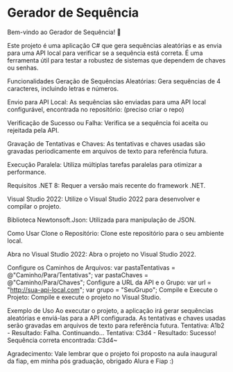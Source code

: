 # Gerador de Sequência
Bem-vindo ao Gerador de Sequência! 🎉

Este projeto é uma aplicação C# que gera sequências aleatórias e as envia para uma API local para verificar se a sequência está correta. É uma ferramenta útil para testar a robustez de sistemas que dependem de chaves ou senhas.

Funcionalidades
Geração de Sequências Aleatórias: Gera sequências de 4 caracteres, incluindo letras e números.

Envio para API Local: As sequências são enviadas para uma API local configurável, encontrada no repositório: (preciso criar o repo)

Verificação de Sucesso ou Falha: Verifica se a sequência foi aceita ou rejeitada pela API.

Gravação de Tentativas e Chaves: As tentativas e chaves usadas são gravadas periodicamente em arquivos de texto para referência futura.

Execução Paralela: Utiliza múltiplas tarefas paralelas para otimizar a performance.

Requisitos
.NET 8: Requer a versão mais recente do framework .NET.

Visual Studio 2022: Utilize o Visual Studio 2022 para desenvolver e compilar o projeto.

Biblioteca Newtonsoft.Json: Utilizada para manipulação de JSON.

Como Usar
Clone o Repositório: Clone este repositório para o seu ambiente local.

Abra no Visual Studio 2022: Abra o projeto no Visual Studio 2022.

Configure os Caminhos de Arquivos:
var pastaTentativas = @"Caminho/Para/Tentativas";
var pastaChaves = @"Caminho/Para/Chaves";
Configure a URL da API e o Grupo:
var url = "http://sua-api-local.com";
var grupo = "SeuGrupo";
Compile e Execute o Projeto: Compile e execute o projeto no Visual Studio.

Exemplo de Uso
Ao executar o projeto, a aplicação irá gerar sequências aleatórias e enviá-las para a API configurada. As tentativas e chaves usadas serão gravadas em arquivos de texto para referência futura.
Tentativa: A1b2 - Resultado: Falha. Continuando... 
Tentativa: C3d4 - Resultado: Sucesso! Sequência correta encontrada: C3d4~

Agradecimento: Vale lembrar que o projeto foi proposto na aula inaugural da fiap, em minha pós graduação, obrigado Alura e Fiap :) 

